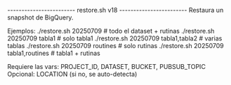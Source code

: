  ------------------------ restore.sh v18 ------------------------
   Restaura un snapshot de BigQuery.

   Ejemplos:
     ./restore.sh 20250709                       # todo el dataset + rutinas
     ./restore.sh 20250709 tabla1                # solo tabla1
     ./restore.sh 20250709 tabla1,tabla2         # varias tablas
     ./restore.sh 20250709 routines              # solo rutinas
     ./restore.sh 20250709 tabla1,routines       # tabla1 + rutinas

   Requiere las vars: PROJECT_ID, DATASET, BUCKET, PUBSUB_TOPIC
   Opcional: LOCATION (si no, se auto-detecta)
